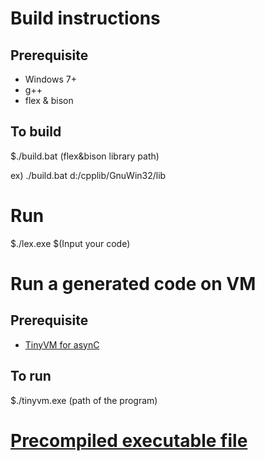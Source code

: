 # Build instructions

## Prerequisite
- Windows 7+
- g++
- flex & bison

## To build
$./build.bat (flex&bison library path)

ex) ./build.bat d:/cpplib/GnuWin32/lib

# Run

$./lex.exe
$(Input your code)

# Run a generated code on VM

## Prerequisite

- [TinyVM for asynC](https://github.com/orange4glace/tinyvm)

## To run
$./tinyvm.exe (path of the program)

# [Precompiled executable file](https://drive.google.com/open?id=1z-rpd8iN5Ifsv4f8PzwNT0O4JQdwhumM)
